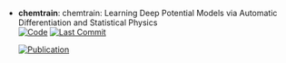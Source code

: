 



- **chemtrain**: chemtrain: Learning Deep Potential Models via Automatic Differentiation and Statistical Physics  
    [![Code](https://img.shields.io/github/stars/tummfm/chemtrain?style=for-the-badge&logo=github)](https://github.com/tummfm/chemtrain) 
    [![Last Commit](https://img.shields.io/github/last-commit/tummfm/chemtrain?style=for-the-badge&logo=github)](https://github.com/tummfm/chemtrain) 

    [![Publication](https://img.shields.io/badge/Publication-Citations:0-blue?style=for-the-badge&logo=bookstack)](https://doi.org/10.2139/ssrn.4947023) 


